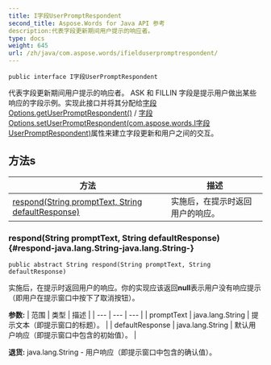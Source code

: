 ```yaml
---
title: I字段UserPromptRespondent
second_title: Aspose.Words for Java API 参考
description:代表字段更新期间用户提示的响应者。
type: docs
weight: 645
url: /zh/java/com.aspose.words/ifielduserpromptrespondent/
---
```

```
public interface I字段UserPromptRespondent
```

代表字段更新期间用户提示的响应者。 ASK 和 FILLIN 字段是提示用户做出某些响应的字段示例。实现此接口并将其分配给[字段Options.getUserPromptRespondent()](../../com.aspose.words/fieldoptions\#getUserPromptRespondent--) / [字段Options.setUserPromptRespondent(com.aspose.words.I字段UserPromptRespondent)](../../com.aspose.words/fieldoptions\#setUserPromptRespondent-com.aspose.words.I字段UserPromptRespondent-)属性来建立字段更新和用户之间的交互。
## 方法s

| 方法 | 描述 |
| --- | --- |
| [respond(String promptText, String defaultResponse)](#respond-java.lang.String-java.lang.String-) | 实施后，在提示时返回用户的响应。 |
### respond(String promptText, String defaultResponse) {#respond-java.lang.String-java.lang.String-}
```
public abstract String respond(String promptText, String defaultResponse)
```


实施后，在提示时返回用户的响应。你的实现应该返回**null**表示用户没有响应提示（即用户在提示窗口中按下了取消按钮）。

**参数:**
| 范围 | 类型 | 描述 |
| --- | --- | --- |
| promptText | java.lang.String | 提示文本（即提示窗口的标题）。 |
| defaultResponse | java.lang.String | 默认用户响应（即提示窗口中包含的初始值）。 |

**退货:**
java.lang.String - 用户响应（即提示窗口中包含的确认值）。